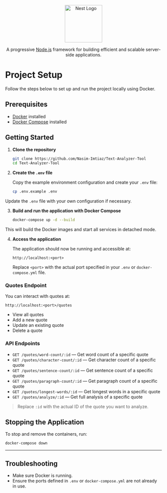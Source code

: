 <p align="center">
  <a href="http://nestjs.com/" target="blank"><img src="https://nestjs.com/img/logo-small.svg" width="120" alt="Nest Logo" /></a>
</p>

[circleci-image]: https://img.shields.io/circleci/build/github/nestjs/nest/master?token=abc123def456
[circleci-url]: https://circleci.com/gh/nestjs/nest

  <p align="center">A progressive <a href="http://nodejs.org" target="_blank">Node.js</a> framework for building efficient and scalable server-side applications.</p>

# Project Setup

Follow the steps below to set up and run the project locally using Docker.

## Prerequisites

- [Docker](https://www.docker.com/) installed
- [Docker Compose](https://docs.docker.com/compose/) installed

## Getting Started

1. **Clone the repository**

   ```bash
   git clone https://github.com/Nasim-Imtiaz/Text-Analyzer-Tool
   cd Text-Analyzer-Tool

2. **Create the `.env` file**

   Copy the example environment configuration and create your `.env` file:

   ```bash
   cp .env.example .env

 Update the `.env` file with your own configuration if necessary.

3. **Build and run the application with Docker Compose**

   ```bash
   docker-compose up -d --build
   ```

This will build the Docker images and start all services in detached mode.

4. **Access the application**

   The application should now be running and accessible at:

   ```
   http://localhost:<port>
   ```

   Replace `<port>` with the actual port specified in your `.env` or `docker-compose.yml` file.

### Quotes Endpoint

You can interact with quotes at:

   ```
   http://localhost:<port>/quotes
   ```

- View all quotes
- Add a new quote
- Update an existing quote
- Delete a quote

### API Endpoints
- `GET /quotes/word-count/:id` — Get word count of a specific quote
- `GET /quotes/character-count/:id` — Get character count of a specific quote
- `GET /quotes/sentence-count/:id` — Get sentence count of a specific quote
- `GET /quotes/paragraph-count/:id` — Get paragraph count of a specific quote
- `GET /quotes/longest-words/:id` — Get longest words in a specific quote
- `GET /quotes/analyze/:id` — Get full analysis of a specific quote

> Replace `:id` with the actual ID of the quote you want to analyze.

## Stopping the Application

To stop and remove the containers, run:

```bash
docker-compose down
```

---

## Troubleshooting

- Make sure Docker is running.
- Ensure the ports defined in `.env` or `docker-compose.yml` are not already in use.
